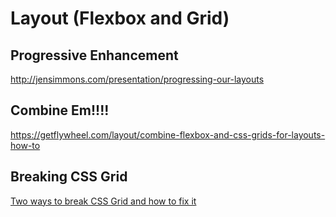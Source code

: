 # Layout (Flexbox and Grid)

## Progressive Enhancement

http://jensimmons.com/presentation/progressing-our-layouts

## Combine Em!!!!

https://getflywheel.com/layout/combine-flexbox-and-css-grids-for-layouts-how-to

## Breaking CSS Grid

[Two ways to break CSS Grid and how to fix it](https://daverupert.com/2017/09/breaking-the-grid)
